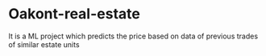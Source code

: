 # Oakont-real-estate
It is a ML project which predicts the price based on data of previous trades of similar estate units
